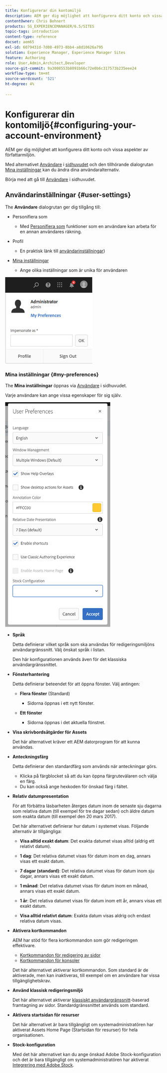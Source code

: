 ```yaml
---
title: Konfigurerar din kontomiljö
description: AEM ger dig möjlighet att konfigurera ditt konto och vissa aspekter av författarmiljön
contentOwner: Chris Bohnert
products: SG_EXPERIENCEMANAGER/6.5/SITES
topic-tags: introduction
content-type: reference
docset: aem65
exl-id: 6079431d-7d08-4973-8bb4-a8d10626a795
solution: Experience Manager, Experience Manager Sites
feature: Authoring
role: User,Admin,Architect,Developer
source-git-commit: 9a3008553b8091b66c72e0b6c317573b235eee24
workflow-type: tm+mt
source-wordcount: '521'
ht-degree: 4%

---
```


# Konfigurerar din kontomiljö{#configuring-your-account-environment}

AEM ger dig möjlighet att konfigurera ditt konto och vissa aspekter av författarmiljön.

Med alternativet [Användare](/help/sites-authoring/user-properties.md#user-settings) i [sidhuvudet](/help/sites-authoring/basic-handling.md#the-header) och den tillhörande dialogrutan [Mina inställningar](#userpreferences) kan du ändra dina användaralternativ.

Börja med att gå till [Användare](/help/sites-authoring/user-properties.md#user-settings) i sidhuvudet.

## Användarinställningar {#user-settings}

The **Användare** dialogrutan ger dig tillgång till:

* Personifiera som

   * Med [Personifiera som](/help/sites-administering/security.md#impersonating-another-user) funktioner som en användare kan arbeta för en annan användares räkning.

* Profil

   * En praktisk länk till [användarinställningar](/help/sites-administering/security.md))

* [Mina inställningar](/help/sites-authoring/user-properties.md#my-preferences)

   * Ange olika inställningar som är unika för användaren

![screen_shot_2018-03-20at103808](assets/screen_shot_2018-03-20at103808.png)

### Mina inställningar {#my-preferences}

The **Mina inställningar** öppnas via [Användare](/help/sites-authoring/user-properties.md#user-settings) i sidhuvudet.

Varje användare kan ange vissa egenskaper för sig själv.

![screen-shot_2019-03-05at100322](assets/screen-shot_2019-03-05at100322.png)

* **Språk**

  Detta definierar vilket språk som ska användas för redigeringsmiljöns användargränssnitt. Välj önskat språk i listan.

  Den här konfigurationen används även för det klassiska användargränssnittet.

* **Fönsterhantering**

  Detta definierar beteendet för att öppna fönster. Välj antingen:

   * **Flera fönster** (Standard)

      * Sidorna öppnas i ett nytt fönster.

   * **Ett fönster**

      * Sidorna öppnas i det aktuella fönstret.

* **Visa skrivbordsåtgärder för Assets**

  Det här alternativet kräver ett AEM datorprogram för att kunna användas.

* **Anteckningsfärg**

  Detta definierar den standardfärg som används när anteckningar görs.

   * Klicka på färgblocket så att du kan öppna färgrutevälaren och välja en färg.
   * Du kan också ange hexkoden för önskad färg i fältet.

* **Relativ datumpresentation**

  För att förbättra läsbarheten återges datum inom de senaste sju dagarna som relativa datum (till exempel för tre dagar sedan) och äldre datum som exakta datum (till exempel den 20 mars 2017).

  Det här alternativet definierar hur datum i systemet visas. Följande alternativ är tillgängliga:

   * **Visa alltid exakt datum**: Det exakta datumet visas alltid (aldrig ett relativt datum).
   * **1 dag**: Det relativa datumet visas för datum inom en dag, annars visas ett exakt datum.

   * **7 dagar (standard)**: Det relativa datumet visas för datum inom sju dagar, annars visas ett exakt datum.

   * **1 månad**: Det relativa datumet visas för datum inom en månad, annars visas ett exakt datum.

   * **1 år**: Det relativa datumet visas för datum inom ett år, annars visas ett exakt datum.

   * **Visa alltid relativt datum**: Exakta datum visas aldrig och endast relativa datum visas.

* **Aktivera kortkommandon**

  AEM har stöd för flera kortkommandon som gör redigeringen effektivare.

   * [Kortkommandon för redigering av sidor](/help/sites-authoring/page-authoring-keyboard-shortcuts.md)
   * [Kortkommandon för konsoler](/help/sites-authoring/keyboard-shortcuts.md)

  Det här alternativet aktiverar kortkommandon. Som standard är de aktiverade, men kan inaktiveras, till exempel om en användare har vissa tillgänglighetskrav.

* **Använd klassisk redigeringsmiljö**

  Det här alternativet aktiverar [klassiskt användargränssnitt](/help/sites-classic-ui-authoring/classic-page-author-first-steps.md)-baserad framtagning av sidor. Standardgränssnittet används som standard.

* **Aktivera startsidan för resurser**

  Det här alternativet är bara tillgängligt om systemadministratören har aktiverat Assets Home Page (Startsidan för resurser) för hela organisationen.

* **Stock-konfiguration**

  Med det här alternativet kan du ange önskad Adobe Stock-konfiguration och det är bara tillgängligt om systemadministratören har aktiverat [Integrering med Adobe Stock](/help/assets/aem-assets-adobe-stock.md).

